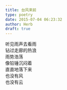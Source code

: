 ```yaml
---  
title: 台风来前  
type: poetry  
date: 2015-07-04 06:23:32  
author: Herb  
draft: true
---  
```

听见雨声去看雨  
钻过走廊的热浪  
雨势浩荡  
像铅锤沉闷着  
直直地落下来  
也没有风  
也没有云